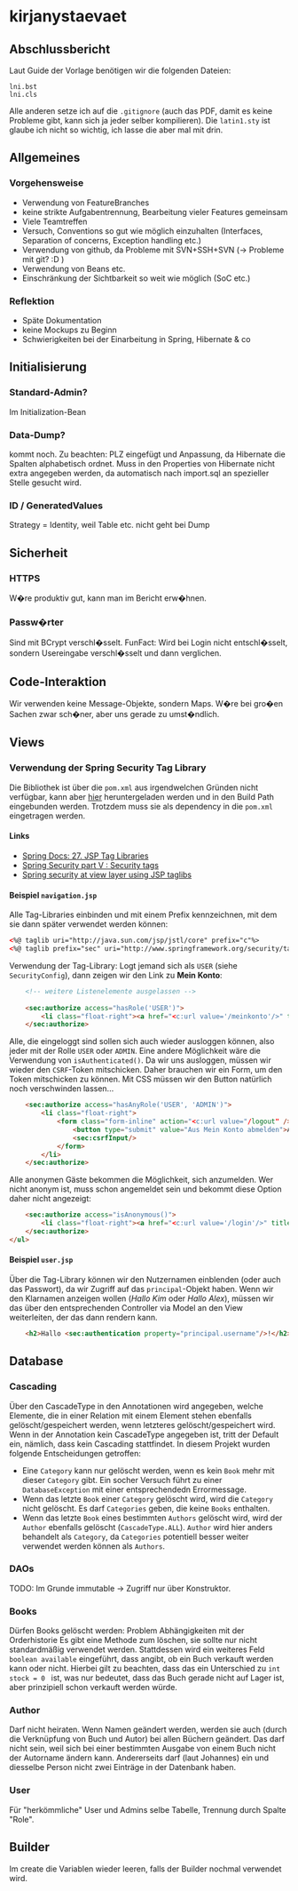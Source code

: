 <!-- Grundlage für unseren Bericht -->
<!-- Hier können wir immer mal wieder den aktuellen Stand und Entscheidungen festhalten, um damit unseren Bericht zu füllen -->

# kirjanystaevaet

## Abschlussbericht
Laut Guide der Vorlage benötigen wir die folgenden Dateien:
	
	lni.bst
	lni.cls

Alle anderen setze ich auf die `.gitignore` (auch das PDF, damit es keine Probleme gibt, kann sich ja jeder selber kompilieren). Die `latin1.sty` ist glaube ich nicht so wichtig, ich lasse die aber mal mit drin.

## Allgemeines

### Vorgehensweise

- Verwendung von FeatureBranches
- keine strikte Aufgabentrennung, Bearbeitung vieler Features gemeinsam
- Viele Teamtreffen
- Versuch, Conventions so gut wie möglich einzuhalten (Interfaces, Separation of concerns, Exception handling etc.)
- Verwendung von github, da Probleme mit SVN+SSH+SVN (-> Probleme mit git? :D )
- Verwendung von Beans etc.
- Einschränkung der Sichtbarkeit so weit wie möglich (SoC etc.)

### Reflektion
- Späte Dokumentation
- keine Mockups zu Beginn
- Schwierigkeiten bei der Einarbeitung in Spring, Hibernate & co

## Initialisierung

### Standard-Admin?

Im Initialization-Bean

### Data-Dump?

kommt noch. Zu beachten: PLZ eingefügt und Anpassung, da Hibernate die Spalten alphabetisch ordnet. Muss in den Properties von Hibernate nicht extra angegeben werden, da automatisch nach import.sql an spezieller Stelle gesucht wird.

### ID / GeneratedValues

Strategy = Identity, weil Table etc. nicht geht bei Dump

## Sicherheit

### HTTPS

W�re produktiv gut, kann man im Bericht erw�hnen.

### Passw�rter

Sind mit BCrypt verschl�sselt. FunFact: Wird bei Login nicht entschl�sselt, sondern Usereingabe verschl�sselt und dann verglichen.

## Code-Interaktion

Wir verwenden keine Message-Objekte, sondern Maps. W�re bei gro�en Sachen zwar sch�ner, aber uns gerade zu umst�ndlich.

## Views

### Verwendung der Spring Security Tag Library

Die Bibliothek ist über die `pom.xml` aus irgendwelchen Gründen nicht verfügbar, kann aber [hier](http://mvnrepository.com/artifact/org.springframework.security/spring-security-taglibs/4.0.3.RELEASE) heruntergeladen werden und in den Build Path eingebunden werden. Trotzdem muss sie als dependency in die `pom.xml` eingetragen werden.

#### Links
- [Spring Docs: 27. JSP Tag Libraries](https://docs.spring.io/spring-security/site/docs/current/reference/html/taglibs.html)
- [Spring Security part V : Security tags](https://doanduyhai.wordpress.com/2012/02/26/spring-security-part-v-security-tags/)
- [Spring security at view layer using JSP taglibs](http://howtodoinjava.com/2013/04/18/spring-security-at-view-layer-using-jsp-taglibs/)

#### Beispiel `navigation.jsp`

Alle Tag-Libraries einbinden und mit einem Prefix kennzeichnen, mit dem sie dann später verwendet werden können:

```html
<%@ taglib uri="http://java.sun.com/jsp/jstl/core" prefix="c"%>
<%@ taglib prefix="sec" uri="http://www.springframework.org/security/tags" %>
```

Verwendung der Tag-Library: Logt jemand sich als `USER` (siehe `SecurityConfig`), dann zeigen wir den Link zu __Mein Konto__:

```html
	<!-- weitere Listenelemente ausgelassen -->
	
	<sec:authorize access="hasRole('USER')">
		<li class="float-right"><a href="<c:url value='/meinkonto'/>" title="Mein Konto anzeigen">Mein Konto</a></li>
	</sec:authorize>
```

Alle, die eingeloggt sind sollen sich auch wieder ausloggen können, also jeder mit der Rolle `USER` oder `ADMIN`. Eine andere Möglichkeit wäre die Verwendung von `isAuthenticated()`. Da wir uns ausloggen, müssen wir wieder den `CSRF`-Token mitschicken. Daher brauchen wir ein Form, um den Token mitschicken zu können. Mit CSS müssen wir den Button natürlich noch verschwinden lassen...

```html
	<sec:authorize access="hasAnyRole('USER', 'ADMIN')">
		<li class="float-right">
			<form class="form-inline" action="<c:url value="/logout" />" method="post">
				<button type="submit" value="Aus Mein Konto abmelden">Abmelden</button>
				<sec:csrfInput/>
			</form>
		</li>
	</sec:authorize>
```

Alle anonymen Gäste bekommen die Möglichkeit, sich anzumelden. Wer nicht anonym ist, muss schon angemeldet sein und bekommt diese Option daher nicht angezeigt:

```html
	<sec:authorize access="isAnonymous()">
		<li class="float-right"><a href="<c:url value='/login'/>" title="In Mein Konto einloggen">Anmelden</a></li>
	</sec:authorize>
</ul>
```

#### Beispiel `user.jsp`
Über die Tag-Library können wir den Nutzernamen einblenden (oder auch das Passwort), da wir Zugriff auf das `principal`-Objekt haben. Wenn wir den Klarnamen anzeigen wollen (_Hallo Kim_ oder _Hallo Alex_), müssen wir das über den entsprechenden Controller via Model an den View weiterleiten, der das dann rendern kann.

```html
	<h2>Hallo <sec:authentication property="principal.username"/>!</h2>
```

## Database
### Cascading
Über den CascadeType in den Annotationen wird angegeben, welche Elemente, die in einer Relation mit einem Element stehen ebenfalls gelöscht/gespeichert werden, wenn letzteres gelöscht/gespeichert wird.
Wenn in der Annotation kein CascadeType angegeben ist, tritt der Default ein, nämlich, dass kein Cascading stattfindet.
In diesem Projekt wurden folgende Entscheidungen getroffen:
- Eine `Category` kann nur gelöscht werden, wenn es kein `Book` mehr mit dieser `Category` gibt. Ein socher Versuch führt zu einer `DatabaseException` mit einer entsprechendedn Errormessage.
- Wenn das letzte `Book` einer `Category` gelöscht wird, wird die `Category` nicht gelöscht. Es darf `Categories` geben, die keine `Books` enthalten.
- Wenn das letzte `Book` eines bestimmten `Authors` gelöscht wird, wird der `Author` ebenfalls gelöscht (`CascadeType.ALL`). `Author` wird hier anders behandelt als `Category`, da `Categories` potentiell besser weiter verwendet werden können als `Authors`. 

### DAOs
TODO: Im Grunde immutable -> Zugriff nur über Konstruktor.

### Books
Dürfen Books gelöscht werden: Problem Abhängigkeiten mit der Orderhistorie
Es gibt eine Methode zum löschen, sie sollte nur nicht standardmäßig verwendet werden. Stattdessen wird ein weiteres Feld `boolean available` eingeführt, dass angibt, ob ein Buch verkauft werden kann oder nicht. Hierbei gilt zu beachten, dass das ein Unterschied zu `int stock = 0 ` ist, was nur bedeutet, dass das Buch gerade nicht auf Lager ist, aber prinzipiell schon verkauft werden würde.

### Author
Darf nicht heiraten. Wenn Namen geändert werden, werden sie auch (durch die Verknüpfung von Buch und Autor) bei allen Büchern geändert. Das darf nicht sein, weil sich bei einer bestimmten Ausgabe von einem Buch nicht der Autorname ändern kann.
Andererseits darf (laut Johannes) ein und diesselbe Person nicht zwei Einträge in der Datenbank haben.

### User
Für "herkömmliche" User und Admins selbe Tabelle, Trennung durch Spalte "Role".

## Builder
Im create die Variablen wieder leeren, falls der Builder nochmal verwendet wird.
